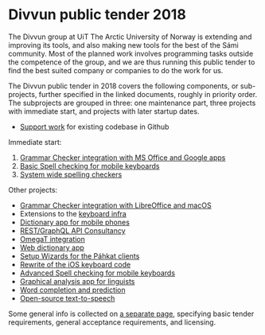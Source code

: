 # Divvun public tender 2018

The Divvun group at UiT The Arctic University of Norway is extending and improving its tools, and also making new tools for the best of the Sámi community. Most of the planned work involves programming tasks outside the competence of the group, and we are thus running this public tender to find the best suited company or companies to do the work for us.

The Divvun public tender in 2018 covers the following components, or sub-projects, further specified in the linked documents, roughly in priority order. The subprojects are grouped in three: one maintenance part, three projects with immediate start, and projects with later startup dates.

* [Support work](SupportWork.md) for existing codebase in Github

Immediate start:

1. [Grammar Checker integration with MS Office and Google apps](GrammarChecker.md)
1. [Basic Spell checking for mobile keyboards](MobileSpell.md)
1. [System wide spelling checkers](SystemSpellCheck.md)

Other projects:

* [Grammar Checker integration with LibreOffice and macOS](GrammarCheckerLOmacOS.md)
* Extensions to the [keyboard infra](CLDRSupport.md)
* [Dictionary app for mobile phones](MobileDictionaries.md)
* [REST/GraphQL API Consultancy](REST_API.md)
* [OmegaT integration](OmegaT.md)
* [Web dictionary app](WebDict.md)
* [Setup Wizards for the Páhkat clients](PahkatSetupWizards.md)
* [Rewrite of the iOS keyboard code](iOSKeyboardRewrite.md)
* [Advanced Spell checking for mobile keyboards](MobileSpell2.md)
* [Graphical analysis app for linguists](GUITextAnalyser.md)
* [Word completion and prediction](WordCompletionPrediction.md)
* [Open-source text-to-speech](OpenSourceTSS.md)

Some general info is collected on [a separate page](GeneralInfo.md), specifying basic tender requirements, general acceptance requirements, and licensing.
